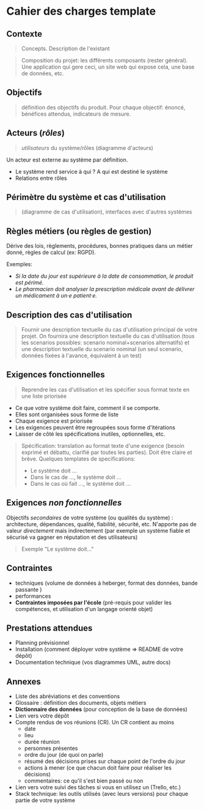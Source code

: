 # Cahier des charges template

## Contexte 

>Concepts. Description de l'existant

>Composition du projet: les différents composants (rester général). Une application qui gere ceci, un site web qui expose cela, une base de données, etc.


## Objectifs

>définition des objectifs du produit. Pour chaque objectif: énoncé, bénéfices attendus, indicateurs de mesure.

## Acteurs (*rôles*)

>*utilisateurs* du système/rôles (diagramme d'acteurs)

Un acteur est externe au système par définition.

- Le système rend service à qui ? A qui est destiné le système
- Relations entre rôles

## Périmètre du système et cas d'utilisation

>(diagramme de cas d'utilisation), interfaces avec d'autres systèmes

## Règles métiers (ou règles de gestion)

Dérive des lois, règlements, procédures, bonnes pratiques dans un métier donné, règles de calcul (ex: RGPD). 

Exemples: 

- *Si la date du jour est supérieure à la date de consommation, le produit est périmé.* 
- *Le pharmacien doit analyser la prescription médicale avant de délivrer un médicament à un·e patient·e.*

## Description des cas d'utilisation

>Fournir une description textuelle du cas d'utilisation principal de votre projet. On fournira une description textuelle du cas d'utilisation (tous les scenarios possibles: scenario nominal+scenarios alternatifs) et une description textuelle du scenario nominal (un seul scenario, données fixées à l'avance, équivalent à un test)

## Exigences fonctionnelles

>Reprendre les cas d'utilisation et les spécifier sous format texte en une liste priorisée

- Ce que votre système doit faire, comment il se comporte. 
- Elles sont organisées sous forme de liste
- Chaque exigence est priorisée
- Les exigences peuvent être regroupées sous forme d'itérations
- Laisser de côté les spécifications inutiles, optionnelles, etc. 

> Spécification: translation au format texte d'une exigence (besoin exprimé et débattu, clarifié par toutes les parties). Doit être claire et brève. Quelques templates de specifications:
> - Le système doit ...
> - Dans le cas de ..., le système doit ...
> - Dans le cas où <acteur> fait ..., le système doit ...

## Exigences *non fonctionnelles*

Objectifs *secondaires* de votre système (ou qualités du système) : architecture, dépendances, qualité, fiabilité, sécurité, etc. N'apporte pas de valeur *directement* mais indirectement (par exemple un système fiable et sécurisé va gagner en réputation et des utilisateurs)

>Exemple "Le système doit..."

## Contraintes 

- techniques (volume de données à heberger, format des données, bande passante )
- performances
- **Contraintes imposées par l'école** (pré-requis pour valider les compétences, et utilisation d'un langage orienté objet)

## Prestations attendues

- Planning prévisionnel
- Installation (comment déployer votre système => README de votre dépôt)
- Documentation technique (vos diagrammes UML, autre docs)
  
## Annexes

- Liste des abréviations et des conventions
- Glossaire : définition des documents, objets métiers 
- **Dictionnaire des données** (pour conception de la base de données)
- Lien vers votre dépôt
- Compte rendus de vos réunions (CR). Un CR contient au moins
  - date
  - lieu
  - durée réunion
  - personnes présentes
  - ordre du jour (de quoi on parle)
  - résumé des décisions prises sur chaque point de l'ordre du jour
  - actions à mener (ce que chacun doit faire pour réaliser les décisions)
  - commentaires: ce qu'il s'est bien passé ou non
- Lien vers votre suivi des tâches si vous en utilisez un (Trello, etc.)
- Stack technique: les outils utilisés (avec leurs versions) pour chaque partie de votre système